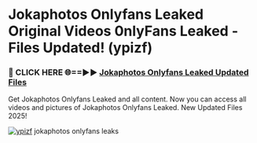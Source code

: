 # Jokaphotos Onlyfans Leaked Original Videos 0nlyFans Leaked - Files Updated! (ypizf)

<h3>🔴 CLICK HERE 🌐==►► <a href="https://tinyurl.com/3hn5wdd3" rel="nofollow">Jokaphotos Onlyfans Leaked Updated Files</a></h3>

Get Jokaphotos Onlyfans Leaked and all content. Now you can access all videos and pictures of Jokaphotos Onlyfans Leaked. New Updated Files 2025!

[![ypizf](https://i.imgur.com/4HnBqBT.gif)](https://tinyurl.com/3hn5wdd3)
jokaphotos onlyfans leaks